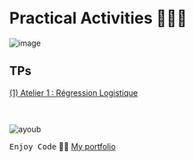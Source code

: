 # Practical Activities 👨🏻‍💻

![image](https://github.com/Ayoub-etoullali/Activites-Pratiques-SD/assets/92756846/90682083-0254-4e96-96d8-cff6087ca174)

## TPs
  <a href="https://github.com/Ayoub-etoullali/Activites-Pratiques-SD/tree/main/Atelier%201">
    (1) Atelier 1 : Régression Logistique
<!--   </a> <br>
  <a href="">
    (2) -->
  </a> <br> <br>

<br>

![ayoub](https://user-images.githubusercontent.com/92756846/220727344-dbb21e84-4584-4055-bde5-a3c90a64a618.jpg)

<kbd>Enjoy Code</kbd> 👨‍💻
[My portfolio](https://ayoub-etoullali.netlify.app/)
